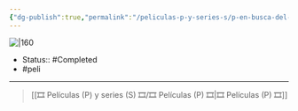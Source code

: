 ```yaml
---
{"dg-publish":true,"permalink":"/peliculas-p-y-series-s/p-en-busca-del-valle-encantado/"}
---
```



![|160](https://m.media-amazon.com/images/M/MV5BNDVhZjVmZWYtYTE0OC00MGFjLWI1YWQtZmJhNmE5NzI4ZWE4XkEyXkFqcGdeQXVyMzczMzE2ODM@._V1_SX300.jpg)

- Status:: #Completed 
- #peli 

---

> [[🎞️ Películas (P) y series (S) 🎞️/🎞️ Películas (P) 🎞️\|🎞️ Películas (P) 🎞️]]